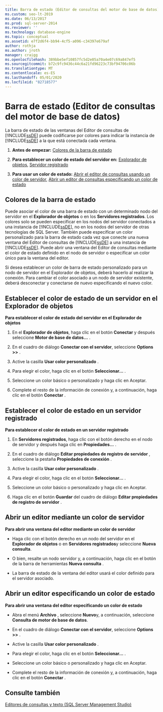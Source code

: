 ```yaml
---
title: Barra de estado (Editor de consultas del motor de base de datos)
ms.custom: seo-lt-2019
ms.date: 06/13/2017
ms.prod: sql-server-2014
ms.reviewer: ''
ms.technology: database-engine
ms.topic: conceptual
ms.assetid: e7f2d6f4-bb94-4cf5-a096-c34397e679af
author: rothja
ms.author: jroth
manager: craigg
ms.openlocfilehash: 389bbe5ef10857fc5d2e05a70a4e07c69a847ef5
ms.sourcegitcommit: b72c9fc9436c44c6a21fd96223c73bf94706c06b
ms.translationtype: MT
ms.contentlocale: es-ES
ms.lasthandoff: 05/01/2020
ms.locfileid: "82718577"
---
```

# <a name="status-bar-database-engine-query-editor"></a>Barra de estado (Editor de consultas del motor de base de datos)
  La barra de estado de las ventanas del Editor de consultas de [!INCLUDE[ssDE](../../includes/ssde-md.md)] puede codificarse por colores para indicar la instancia de [!INCLUDE[ssDE](../../includes/ssde-md.md)] a la que está conectada cada ventana.  
  
1.  **Antes de empezar:**  [Colores de la barra de estado](#StatusBarColors)  
  
2.  **Para establecer un color de estado del servidor en:**  [Explorador de objetos](#SetOEServerColor), [Servidor registrado](#SetRegServerColor)  
  
3.  **Para usar un color de estado:**  [Abrir el editor de consultas usando un color de servidor](#OpenServerColor), [Abrir un editor de consultas especificando un color de estado](#OpenSpecColor)  
  
##  <a name="status-bar-colors"></a><a name="StatusBarColors"></a> Colores de la barra de estado  
 Puede asociar el color de una barra de estado con un determinado nodo del servidor en el **Explorador de objetos** o en los **Servidores registrados**. Los colores solo se pueden especificar en los nodos del servidor conectados a una instancia de [!INCLUDE[ssDE](../../includes/ssde-md.md)], no en los nodos del servidor de otras tecnologías de SQL Server. También puede especificar un color personalizado para la barra de estado cada vez que conecte una nueva ventana del Editor de consultas de [!INCLUDE[ssDE](../../includes/ssde-md.md)] a una instancia de [!INCLUDE[ssDE](../../includes/ssde-md.md)]. Puede abrir una ventana del Editor de consultas mediante el color de estado definido en el nodo de servidor o especificar un color único para la ventana del editor.  
  
 Si desea establecer un color de barra de estado personalizado para un nodo de servidor en el Explorador de objetos, deberá hacerlo al realizar la conexión. Para cambiar el color asociado a un nodo de servidor existente, deberá desconectar y conectarse de nuevo especificando el nuevo color.  
  
##  <a name="set-the-status-color-for-a-server-in-object-explorer"></a><a name="SetOEServerColor"></a> Establecer el color de estado de un servidor en el Explorador de objetos  
 **Para establecer el color de estado del servidor en el Explorador de objetos**  
  
1.  En el **Explorador de objetos**, haga clic en el botón **Conectar** y después seleccione **Motor de base de datos...** .  
  
2.  En el cuadro de diálogo **Conectar con el servidor**, seleccione **Options >>** .  
  
3.  Active la casilla **Usar color personalizado** .  
  
4.  Para elegir el color, haga clic en el botón **Seleccionar…** .  
  
5.  Seleccione un color básico o personalizado y haga clic en Aceptar.  
  
6.  Complete el resto de la información de conexión y, a continuación, haga clic en el botón **Conectar** .  
  
##  <a name="set-the-status-color-for-a-registered-server"></a><a name="SetRegServerColor"></a> Establecer el color de estado en un servidor registrado  
 **Para establecer el color de estado en un servidor registrado**  
  
1.  En **Servidores registrados**, haga clic con el botón derecho en el nodo de servidor y después haga clic en **Propiedades...** .  
  
2.  En el cuadro de diálogo **Editar propiedades de registro de servidor** , seleccione la pestaña **Propiedades de conexión** .  
  
3.  Active la casilla **Usar color personalizado** .  
  
4.  Para elegir el color, haga clic en el botón **Seleccionar…** .  
  
5.  Seleccione un color básico o personalizado y haga clic en Aceptar.  
  
6.  Haga clic en el botón **Guardar** del cuadro de diálogo **Editar propiedades de registro de servidor** .  
  
##  <a name="open-an-editor-using-a-server-color"></a><a name="OpenServerColor"></a> Abrir un editor mediante un color de servidor  
 **Para abrir una ventana del editor mediante un color de servidor**  
  
-   Haga clic con el botón derecho en un nodo del servidor en el **Explorador de objetos** o en **Servidores registrados**y seleccione **Nueva consulta**.  
  
-   O bien, resalte un nodo servidor y, a continuación, haga clic en el botón de la barra de herramientas **Nueva consulta** .  
  
-   La barra de estado de la ventana del editor usará el color definido para el servidor asociado.  
  
##  <a name="open-an-editor-specifying-a-status-color"></a><a name="OpenSpecColor"></a> Abrir un editor especificando un color de estado  
 **Para abrir una ventana del editor especificando un color de estado**  
  
-   Abra el menú **Archivo** , seleccione **Nuevo**y, a continuación, seleccione **Consulta de motor de base de datos**.  
  
-   En el cuadro de diálogo **Conectar con el servidor**, seleccione **Options >>** .  
  
-   Active la casilla **Usar color personalizado** .  
  
-   Para elegir el color, haga clic en el botón **Seleccionar…** .  
  
-   Seleccione un color básico o personalizado y haga clic en Aceptar.  
  
-   Complete el resto de la información de conexión y, a continuación, haga clic en el botón **Conectar** .  
  
## <a name="see-also"></a>Consulte también  
 [Editores de consultas y texto &#40;SQL Server Management Studio&#41;](../scripting/query-and-text-editors-sql-server-management-studio.md)  
  
  
